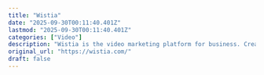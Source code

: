 ```yaml
---
title: "Wistia"
date: "2025-09-30T00:11:40.401Z"
lastmod: "2025-09-30T00:11:40.401Z"
categories: ["Video"]
description: "Wistia is the video marketing platform for business. Create, host, market, and measure video content with our collaborative tools, and thrive with video."
original_url: "https://wistia.com/"
draft: false
---
```

